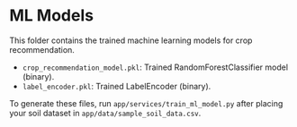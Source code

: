 # ML Models

This folder contains the trained machine learning models for crop recommendation.

- `crop_recommendation_model.pkl`: Trained RandomForestClassifier model (binary).
- `label_encoder.pkl`: Trained LabelEncoder (binary).

To generate these files, run `app/services/train_ml_model.py` after placing your soil dataset in `app/data/sample_soil_data.csv`.
